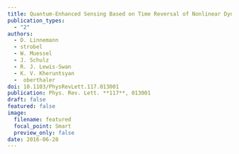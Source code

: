 ```yaml
---
title: Quantum-Enhanced Sensing Based on Time Reversal of Nonlinear Dynamics
publication_types:
  - "2"
authors:
  - D. Linnemann
  - strobel
  - W. Muessel
  - J. Schulz
  - R. J. Lewis-Swan
  - K. V. Kheruntsyan
  -  oberthaler
doi: 10.1103/PhysRevLett.117.013001
publication: Phys. Rev. Lett. **117**, 013001
draft: false
featured: false
image:
  filename: featured
  focal_point: Smart
  preview_only: false
date: 2016-06-28
---
```

